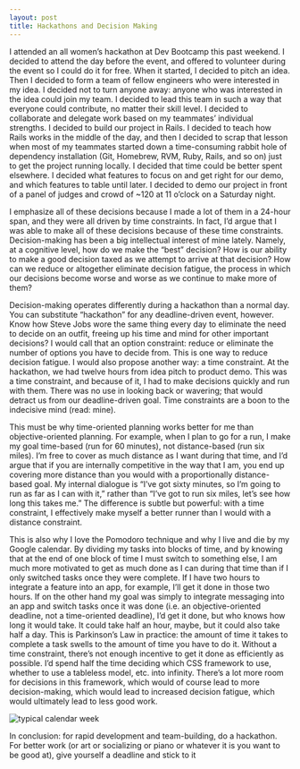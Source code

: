 ```yaml
---
layout: post
title: Hackathons and Decision Making
---
```


I attended an all women’s hackathon at Dev Bootcamp this past weekend. I decided to attend the day before the event, and offered to volunteer during the event so I could do it for free. When it started, I decided to pitch an idea. Then I decided to form a team of fellow engineers who were interested in my idea. I decided not to turn anyone away: anyone who was interested in the idea could join my team. I decided to lead this team in such a way that everyone could contribute, no matter their skill level. I decided to collaborate and delegate work based on my teammates’ individual strengths. I decided to build our project in Rails. I decided to teach how Rails works in the middle of the day, and then I decided to scrap that lesson when most of my teammates started down a time-consuming rabbit hole of dependency installation (Git, Homebrew, RVM, Ruby, Rails, and so on) just to get the project running locally. I decided that time could be better spent elsewhere. I decided what features to focus on and get right for our demo, and which features to table until later. I decided to demo our project in front of a panel of judges and crowd of ~120 at 11 o’clock on a Saturday night.

I emphasize all of these decisions because I made a lot of them in a 24-hour span, and they were all driven by time constraints. In fact, I’d argue that I was able to make all of these decisions because of these time constraints. Decision-making has been a big intellectual interest of mine lately. Namely, at a cognitive level, how do we make the “best” decision? How is our ability to make a good decision taxed as we attempt to arrive at that decision? How can we reduce or altogether eliminate decision fatigue, the process in which our decisions become worse and worse as we continue to make more of them?

Decision-making operates differently during a hackathon than a normal day. You can substitute “hackathon” for any deadline-driven event, however. Know how Steve Jobs wore the same thing every day to eliminate the need to decide on an outfit, freeing up his time and mind for other important decisions? I would call that an option constraint: reduce or eliminate the number of options you have to decide from. This is one way to reduce decision fatigue. I would also propose another way: a time constraint. At the hackathon, we had twelve hours from idea pitch to product demo. This was a time constraint, and because of it, I had to make decisions quickly and run with them. There was no use in looking back or wavering; that would detract us from our deadline-driven goal. Time constraints are a boon to the indecisive mind (read: mine).

This must be why time-oriented planning works better for me than objective-oriented planning. For example, when I plan to go for a run, I make my goal time-based (run for 60 minutes), not distance-based (run six miles). I’m free to cover as much distance as I want during that time, and I’d argue that if you are internally competitive in the way that I am, you end up covering more distance than you would with a proportionally distance-based goal. My internal dialogue is “I’ve got sixty minutes, so I’m going to run as far as I can with it,” rather than “I’ve got to run six miles, let’s see how long this takes me.” The difference is subtle but powerful: with a time constraint, I effectively make myself a better runner than I would with a distance constraint.

This is also why I love the Pomodoro technique and why I live and die by my Google calendar. By dividing my tasks into blocks of time, and by knowing that at the end of one block of time I must switch to something else, I am much more motivated to get as much done as I can during that time than if I only switched tasks once they were complete. If I have two hours to integrate a feature into an app, for example, I’ll get it done in those two hours. If on the other hand my goal was simply to integrate messaging into an app and switch tasks once it was done (i.e. an objective-oriented deadline, not a time-oriented deadline), I’d get it done, but who knows how long it would take. It could take half an hour, maybe, but it could also take half a day. This is Parkinson’s Law in practice: the amount of time it takes to complete a task swells to the amount of time you have to do it. Without a time constraint, there’s not enough incentive to get it done as efficiently as possible. I’d spend half the time deciding which CSS framework to use, whether to use a tableless model, etc. into infinity. There’s a lot more room for decisions in this framework, which would of course lead to more decision-making, which would lead to increased decision fatigue, which would ultimately lead to less good work.

![typical calendar week](http://ssb.nyc/blog/wp-content/uploads/2016/09/Screen-Shot-2016-09-12-at-2.34.44-PM-768x489.png)

In conclusion: for rapid development and team-building, do a hackathon. For better work (or art or socializing or piano or whatever it is you want to be good at), give yourself a deadline and stick to it